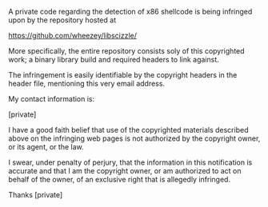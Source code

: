A private code regarding the detection of x86 shellcode is being
infringed upon by the repository hosted at

<https://github.com/wheezey/libscizzle/>

More specifically, the entire
repository consists soly of this copyrighted work; a binary library
build and required headers to link against.

The infringement is easily identifiable by the copyright headers in the
header file, mentioning this very email address.

My contact information is:

[private]

I have a good faith belief that use of the copyrighted materials
described above on the infringing web pages is not authorized by the
copyright owner, or its agent, or the law.

I swear, under penalty of perjury, that the information in this
notification is accurate and that I am the copyright owner, or am
authorized to act on behalf of the owner, of an exclusive right that is
allegedly infringed.


Thanks
[private]